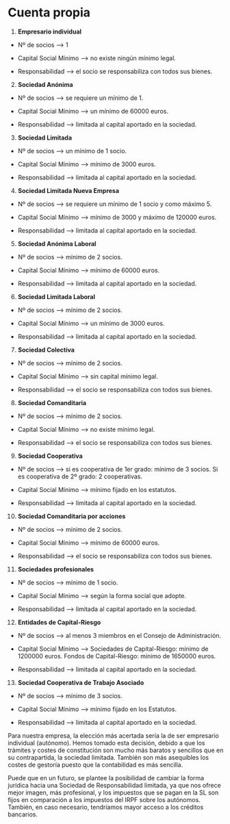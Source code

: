 # Cuenta propia

1. **Empresario individual**

* Nº de socios --> 1

* Capital Social Mínimo --> no existe ningún mínimo legal.

* Responsabilidad --> el socio se responsabiliza con todos sus bienes.

2. **Sociedad Anónima**

* Nº de socios --> se requiere un mínimo de 1.

* Capital Social Mínimo --> un mínimo de 60000 euros.

* Responsabilidad --> limitada al capital aportado en la sociedad.

3. **Sociedad Limitada**

* Nº de socios --> un mínimo de 1 socio.

* Capital Social Mínimo --> mínimo de 3000 euros.

* Responsabilidad --> limitada al capital aportado en la sociedad.

4. **Sociedad Limitada Nueva Empresa**

* Nº de socios --> se requiere un mínimo de 1 socio y como máximo 5.

* Capital Social Mínimo --> mínimo de 3000 y máximo de 120000 euros.

* Responsabilidad --> limitada al capital aportado en la sociedad.

5. **Sociedad Anónima Laboral**

* Nº de socios --> mínimo de 2 socios.

* Capital Social Mínimo --> mínimo de 60000 euros.

* Responsabilidad --> limitada al capital aportado en la sociedad.

6. **Sociedad Limitada Laboral**

* Nº de socios --> mínimo de 2 socios.

* Capital Social Mínimo --> un mínimo de 3000 euros.

* Responsabilidad --> limitada al capital aportado en la sociedad.

7. **Sociedad Colectiva**

* Nº de socios --> mínimo de 2 socios.

* Capital Social Mínimo --> sin capital mínimo legal.

* Responsabilidad --> el socio se responsabiliza con todos sus bienes.

8. **Sociedad Comanditaria**

* Nº de socios --> mínimo de 2 socios.

* Capital Social Mínimo --> no existe mínimo legal.

* Responsabilidad --> el socio se responsabiliza con todos sus bienes.

9. **Sociedad Cooperativa**

* Nº de socios --> si es cooperativa de 1er grado: mínimo de 3 socios.
		   Si es cooperativa de 2º grado: 2 cooperativas.

* Capital Social Mínimo --> mínimo fijado en los estatutos.

* Responsabilidad --> limitada al capital aportado en la sociedad.

10. **Sociedad Comanditaria por acciones**

* Nº de socios --> mínimo de 2 socios.

* Capital Social Mínimo --> mínimo de 60000 euros.

* Responsabilidad --> el socio se responsabiliza con todos sus bienes.

11. **Sociedades profesionales**

* Nº de socios --> mínimo de 1 socio.

* Capital Social Mínimo --> según la forma social que adopte.

* Responsabilidad --> limitada al capital aportado en la sociedad.

12. **Entidades de Capital-Riesgo**

* Nº de socios --> al menos 3 miembros en el Consejo de Administración.

* Capital Social Mínimo --> Sociedades de Capital-Riesgo: mínimo de 1200000 euros. Fondos de Capital-Riesgo: mínimo de 1650000 euros.

* Responsabilidad --> limitada al capital aportado en la sociedad.

13. **Sociedad Cooperativa de Trabajo Asociado**

* Nº de socios --> mínimo de 3 socios.

* Capital Social Mínimo --> mínimo fijado en los Estatutos.

* Responsabilidad --> limitada al capital aportado en la sociedad.



Para nuestra empresa, la elección más acertada sería la de ser empresario
individual (autónomo). Hemos tomado esta decisión, debido a que los trámites y 
costes de constitución son mucho más baratos y sencillos que en su 
contrapartida, la sociedad limitada. También son más asequibles los costes de
gestoría puesto que la contabilidad es más sencilla.

Puede que en un futuro, se plantee la posibilidad de cambiar la forma jurídica
hacia una Sociedad de Responsabilidad limitada, ya que nos ofrece mejor imagen,
más profesional, y los impuestos que se pagan en la SL son fijos en comparación
a los impuestos del IRPF sobre los autónomos. También, en caso necesario, 
tendríamos mayor acceso a los créditos bancarios.
